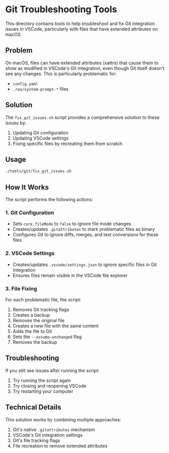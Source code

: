 # Git Troubleshooting Tools

This directory contains tools to help troubleshoot and fix Git integration issues in VSCode, particularly with files that have extended attributes on macOS.

## Problem

On macOS, files can have extended attributes (xattrs) that cause them to show as modified in VSCode's Git integration, even though Git itself doesn't see any changes. This is particularly problematic for:

- `config.yaml`
- `.roo/system-prompt-*` files

## Solution

The `fix_git_issues.sh` script provides a comprehensive solution to these issues by:

1. Updating Git configuration
2. Updating VSCode settings
3. Fixing specific files by recreating them from scratch

## Usage

```bash
./tools/git/fix_git_issues.sh
```

## How It Works

The script performs the following actions:

### 1. Git Configuration

- Sets `core.fileMode` to `false` to ignore file mode changes
- Creates/updates `.gitattributes` to mark problematic files as binary
- Configures Git to ignore diffs, merges, and text conversions for these files

### 2. VSCode Settings

- Creates/updates `.vscode/settings.json` to ignore specific files in Git integration
- Ensures files remain visible in the VSCode file explorer

### 3. File Fixing

For each problematic file, the script:

1. Removes Git tracking flags
2. Creates a backup
3. Removes the original file
4. Creates a new file with the same content
5. Adds the file to Git
6. Sets the `--assume-unchanged` flag
7. Removes the backup

## Troubleshooting

If you still see issues after running the script:

1. Try running the script again
2. Try closing and reopening VSCode
3. Try restarting your computer

## Technical Details

This solution works by combining multiple approaches:

1. Git's native `.gitattributes` mechanism
2. VSCode's Git integration settings
3. Git's file tracking flags
4. File recreation to remove extended attributes